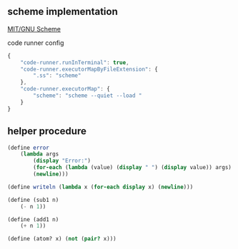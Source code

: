 ## scheme implementation

[MIT/GNU Scheme](https://www.gnu.org/software/mit-scheme/)

code runner config

```javascript
{
    "code-runner.runInTerminal": true,
    "code-runner.executorMapByFileExtension": {
        ".ss": "scheme"
    },
    "code-runner.executorMap": {
        "scheme": "scheme --quiet --load "
    }
}
```

## helper procedure

```scheme
(define error
    (lambda args
        (display "Error:")
        (for-each (lambda (value) (display " ") (display value)) args)
        (newline)))

(define writeln (lambda x (for-each display x) (newline)))

(define (sub1 n)
    (- n 1))

(define (add1 n)
    (+ n 1))

(define (atom? x) (not (pair? x)))
```
